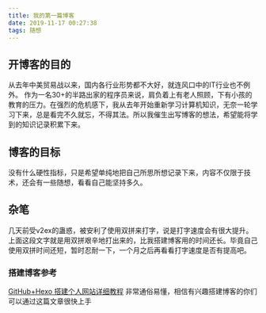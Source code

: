 ```yaml
---
title: 我的第一篇博客
date: 2019-11-17 00:27:38
tags: 随想
---
```

## 开博客的目的
从去年中美贸易战以来，国内各行业形势都不大好，就连风口中的IT行业也不例外。
作为一名30+的半路出家的程序员来说，肩负着上有老人照顾，下有小孩的教育的压力。在强烈的危机感下，我从去年开始重新学习计算机知识，无奈一轮学习下来，总是看完不久就忘，不得其法。所以我催生出写博客的想法，希望能将学到的知识记录积累下来。

## 博客的目标
没有什么硬性指标，只是希望单纯地把自己所思所想记录下来，内容不仅限于技术，还会有一些随想，看看自己能坚持多久。

## 杂笔
几天前受v2ex的蛊惑，被安利了使用双拼来打字，说是打字速度会有很大提升。上面这段文字就是用双拼艰辛地打出来的，比我搭建博客用的时间还长。毕竟自己使用双拼时间还短，暂时忍耐一下，一个月之后再看看打字速度是否有提高吧。

### 搭建博客参考
[GitHub+Hexo 搭建个人网站详细教程](https://zhuanlan.zhihu.com/p/26625249)
非常通俗易懂，相信有兴趣搭建博客的你们可以通过这篇文章很快上手
